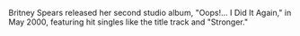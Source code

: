 Britney Spears released her second studio album, "Oops!... I Did It Again," in May 2000, featuring hit singles like the title track and "Stronger."
